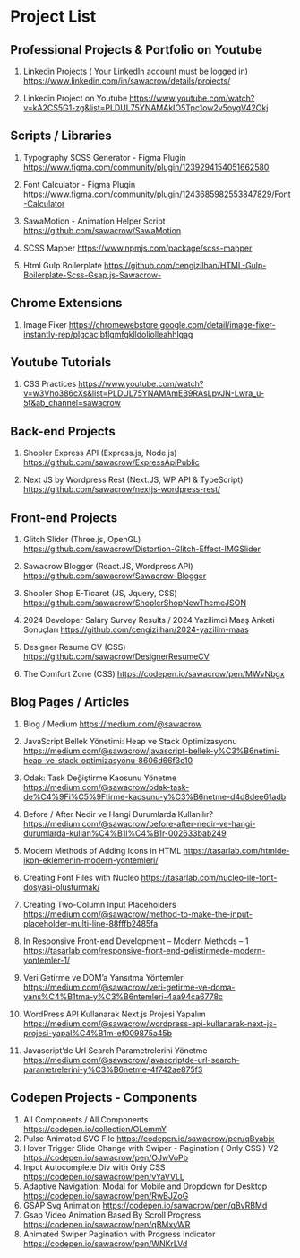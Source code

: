 # Project List

## Professional Projects & Portfolio on Youtube

1) Linkedin Projects ( Your LinkedIn account must be logged in)
https://www.linkedin.com/in/sawacrow/details/projects/

2) Linkedin Project on Youtube 
https://www.youtube.com/watch?v=kA2CS5G1-zg&list=PLDUL75YNAMAkIO5Tpc1ow2v5oygV42Okj

## Scripts / Libraries

1) Typography SCSS Generator - Figma Plugin
https://www.figma.com/community/plugin/1239294154051662580

2) Font Calculator - Figma Plugin
https://www.figma.com/community/plugin/1243685982553847829/Font-Calculator

3) SawaMotion - Animation Helper Script
https://github.com/sawacrow/SawaMotion

5) SCSS Mapper
https://www.npmjs.com/package/scss-mapper

5) Html Gulp Boilerplate
https://github.com/cengizilhan/HTML-Gulp-Boilerplate-Scss-Gsap.js-Sawacrow-

## Chrome Extensions
1) Image Fixer
https://chromewebstore.google.com/detail/image-fixer-instantly-rep/plgcacjbflgmfgklldoliolleahhlgag

## Youtube Tutorials
1) CSS Practices
https://www.youtube.com/watch?v=w3Vho386cXs&list=PLDUL75YNAMAmEB9RAsLpvJN-Lwra_u-5t&ab_channel=sawacrow


## Back-end Projects

1) Shopler Express API (Express.js, Node.js)
https://github.com/sawacrow/ExpressApiPublic

2) Next JS by Wordpress Rest (Next.JS, WP API & TypeScript)
https://github.com/sawacrow/nextjs-wordpress-rest/


## Front-end Projects

1) Glitch Slider (Three.js, OpenGL)
https://github.com/sawacrow/Distortion-Glitch-Effect-IMGSlider

2) Sawacrow Blogger (React.JS, Wordpress API)
https://github.com/sawacrow/Sawacrow-Blogger

3) Shopler Shop E-Ticaret (JS, Jquery, CSS)
https://github.com/sawacrow/ShoplerShopNewThemeJSON

4) 2024 Developer Salary Survey Results / 2024 Yazilimci Maaş Anketi Sonuçları
https://github.com/cengizilhan/2024-yazilim-maas

6) Designer Resume CV (CSS)
https://github.com/sawacrow/DesignerResumeCV

7) The Comfort Zone (CSS)
https://codepen.io/sawacrow/pen/MWvNbgx


## Blog Pages / Articles

1) Blog / Medium
https://medium.com/@sawacrow

2) JavaScript Bellek Yönetimi: Heap ve Stack Optimizasyonu
https://medium.com/@sawacrow/javascript-bellek-y%C3%B6netimi-heap-ve-stack-optimizasyonu-8606d66f3c10

3) Odak: Task Değiştirme Kaosunu Yönetme
https://medium.com/@sawacrow/odak-task-de%C4%9Fi%C5%9Ftirme-kaosunu-y%C3%B6netme-d4d8dee61adb

5) Before / After Nedir ve Hangi Durumlarda Kullanılır?
https://medium.com/@sawacrow/before-after-nedir-ve-hangi-durumlarda-kullan%C4%B1l%C4%B1r-002633bab249

6) Modern Methods of Adding Icons in HTML
https://tasarlab.com/htmlde-ikon-eklemenin-modern-yontemleri/

7) Creating Font Files with Nucleo
https://tasarlab.com/nucleo-ile-font-dosyasi-olusturmak/

8) Creating Two-Column Input Placeholders
https://medium.com/@sawacrow/method-to-make-the-input-placeholder-multi-line-88fffb2485fa

9) In Responsive Front-end Development – Modern Methods – 1
https://tasarlab.com/responsive-front-end-gelistirmede-modern-yontemler-1/

10) Veri Getirme ve DOM’a Yansıtma Yöntemleri
https://medium.com/@sawacrow/veri-getirme-ve-doma-yans%C4%B1tma-y%C3%B6ntemleri-4aa94ca6778c

11) WordPress API Kullanarak Next.js Projesi Yapalım
https://medium.com/@sawacrow/wordpress-api-kullanarak-next-js-projesi-yapal%C4%B1m-ef009875a45b

12) Javascript’de Url Search Parametrelerini Yönetme
https://medium.com/@sawacrow/javascriptde-url-search-parametrelerini-y%C3%B6netme-4f742ae875f3

## Codepen Projects - Components

1) All Components / All Components
https://codepen.io/collection/OLemmY
2) Pulse Animated SVG File
https://codepen.io/sawacrow/pen/qByabjx
3) Hover Trigger Slide Change with Swiper  - Pagination ( Only CSS ) V2
https://codepen.io/sawacrow/pen/OJwVoPb
4) Input Autocomplete Div with Only CSS
https://codepen.io/sawacrow/pen/vYaVVLL
5) Adaptive Navigation: Modal  for Mobile  and  Dropdown for Desktop
https://codepen.io/sawacrow/pen/RwBJZoG
6) GSAP Svg Animation
https://codepen.io/sawacrow/pen/qByRBMd
7) Gsap Video Animation Based By Scroll Progress
https://codepen.io/sawacrow/pen/qBMxyWR
8) Animated Swiper Pagination with Progress Indicator
https://codepen.io/sawacrow/pen/WNKrLVd




